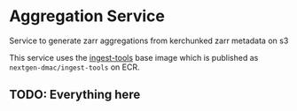 # Aggregation Service

Service to generate zarr aggregations from kerchunked zarr metadata on s3

This service uses the [ingest-tools](https://github.com/asascience-open/nextgen-dmac/blob/main/kerchunk/Dockerfile) base image which is published as `nextgen-dmac/ingest-tools` on ECR.

## TODO: Everything here